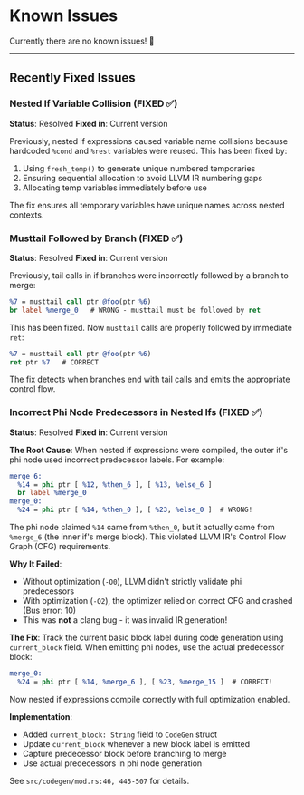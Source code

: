 # Known Issues

Currently there are no known issues! 🎉

---

## Recently Fixed Issues

### Nested If Variable Collision (FIXED ✅)

**Status**: Resolved
**Fixed in**: Current version

Previously, nested if expressions caused variable name collisions because hardcoded `%cond` and `%rest` variables were reused. This has been fixed by:

1. Using `fresh_temp()` to generate unique numbered temporaries
2. Ensuring sequential allocation to avoid LLVM IR numbering gaps
3. Allocating temp variables immediately before use

The fix ensures all temporary variables have unique names across nested contexts.

### Musttail Followed by Branch (FIXED ✅)

**Status**: Resolved
**Fixed in**: Current version

Previously, tail calls in if branches were incorrectly followed by a branch to merge:

```llvm
%7 = musttail call ptr @foo(ptr %6)
br label %merge_0   # WRONG - musttail must be followed by ret
```

This has been fixed. Now `musttail` calls are properly followed by immediate `ret`:

```llvm
%7 = musttail call ptr @foo(ptr %6)
ret ptr %7   # CORRECT
```

The fix detects when branches end with tail calls and emits the appropriate control flow.

### Incorrect Phi Node Predecessors in Nested Ifs (FIXED ✅)

**Status**: Resolved
**Fixed in**: Current version

**The Root Cause**: When nested if expressions were compiled, the outer if's phi node used incorrect predecessor labels. For example:

```llvm
merge_6:
  %14 = phi ptr [ %12, %then_6 ], [ %13, %else_6 ]
  br label %merge_0
merge_0:
  %24 = phi ptr [ %14, %then_0 ], [ %23, %else_0 ]  # WRONG!
```

The phi node claimed `%14` came from `%then_0`, but it actually came from `%merge_6` (the inner if's merge block). This violated LLVM IR's Control Flow Graph (CFG) requirements.

**Why It Failed**:
- Without optimization (`-O0`), LLVM didn't strictly validate phi predecessors
- With optimization (`-O2`), the optimizer relied on correct CFG and crashed (Bus error: 10)
- This was **not** a clang bug - it was invalid IR generation!

**The Fix**: Track the current basic block label during code generation using `current_block` field. When emitting phi nodes, use the actual predecessor block:

```llvm
merge_0:
  %24 = phi ptr [ %14, %merge_6 ], [ %23, %merge_15 ]  # CORRECT!
```

Now nested if expressions compile correctly with full optimization enabled.

**Implementation**:
- Added `current_block: String` field to `CodeGen` struct
- Update `current_block` whenever a new block label is emitted
- Capture predecessor block before branching to merge
- Use actual predecessors in phi node generation

See `src/codegen/mod.rs:46, 445-507` for details.
